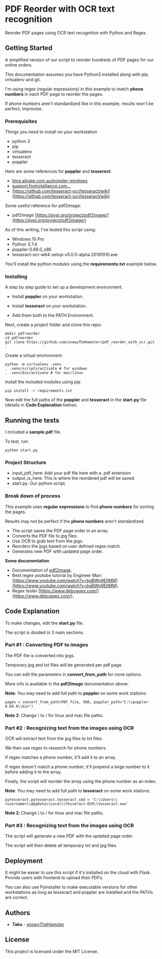 # PDF Reorder with OCR text recognition

Reorder PDF pages using OCR text recognition with Python and Regex.

## Getting Started

A simplified version of our script to reorder hundreds of PDF pages for our online orders.

This documentation assumes you have Python3 installed along with pip, virtualenv and git.

I'm using regex (regular expressions) in this example to match **phone numbers** in each PDF page to reorder the pages.

If phone numbers aren't standardized like in this example, results won't be perfect; improvise.

### Prerequisites

Things you need to install on your workstation

- python 3
- pip
- virtualenv
- tesseract
- poppler

Here are some references for **poppler** and **tesserect**:

- [blog.alivate.com.au/poppler-windows](https://blog.alivate.com.au/poppler-windows)
- [support.foxtrotalliance.com...](https://support.foxtrotalliance.com/hc/en-us/articles/360025802252-How-To-Work-With-Poppler-Utility-Library-PDF-Tool)
- [https://github.com/tesseract-ocr/tesseract/wiki](https://github.com/tesseract-ocr/tesseract/wiki)

Some useful reference for pdf2image:
- pdf2image [https://pypi.org/project/pdf2image/](https://pypi.org/project/pdf2image/)

As of this writing, I've tested this script using:

- Windows 10 Pro
- Python 3.7.4
- poppler-0.68.0_x86
- tesseract-ocr-w64-setup-v5.0.0-alpha.20191010.exe

You'll install the python modules using the **requirements.txt** example below.

### Installing

A step by step guide to set up a development environment.

- Install **poppler** on your workstation.

- Install **tesseract** on your workstation.

- Add them both to the PATH Environment.

Next, create a project folder and clone this repo:

```
mkdir pdfreorder
cd pdfreorder
git clone https://github.com/snowyTheHamster/pdf_reorder_with_ocr.git .
```

Create a virtual environment:

```
python -m virtualenv .venv
. .venv/scripts/activate # for windows
. .venv/bin/activate # for mac/linux
```

Install the included modules using pip

```
pip install -r requirements.txt
```

Now edit the full paths of the **poppler** and **tesseract** in the **start.py** file (details in **Code Explanation** below).

## Running the tests

I included a **sample.pdf** file.

To test, run:

```
python start.py
```

### Project Structure

- input_pdf_here: Add your pdf file here with a .pdf extension
- output_is_here: This is where the reordered pdf will be saved.
- start.py: Our python script.

### Break down of process

This example uses **regular expressions** to find **phone numbers** for sorting the pages.

Results may not be perfect if the **phone numbers** aren't standardized.

- The script saves the PDF page order in an array.
- Converts the PDF file to jpg files.
- Use OCR to grab text from the jpgs.
- Reorders the jpgs based on user defined regex match.
- Generates new PDF with updated page order.

**Some documentation**

- Documentation of [pdf2image](https://pypi.org/project/pdf2image/).
- Best regex youtube tutorial by Engineer Man: [https://www.youtube.com/watch?v=bgBWp9EIlMM](https://www.youtube.com/watch?v=bgBWp9EIlMM).
- Regex tester [https://www.debuggex.com/](https://www.debuggex.com/).

## Code Explanation

To make changes, edit the **start.py** file.

The script is divided in 3 main sections.
 
### Part #1 : Converting PDF to images 

The PDF file is converted into jpgs.

Temporary jpg and txt files will be generated per pdf page.

You can edit the parameters in **convert_from_path** for more options.

More info is available in the **pdf2image** documentation above.

**Note**: You may need to add full path to **poppler** on some work stations:


```
pages = convert_from_path(PDF_file, 500, poppler_path="C:\\poppler-0.68.0\\bin")
```

**Note 2**: Change \ to / for linux and mac file paths.

### Part #2 : Recognizing text from the images using OCR

OCR will extract text from the jpg files to txt files.

We then use regex to research for phone numbers.

If regex matches a phone number, it'll add it to an array.

If regex doesn't match a phone number, it'll prepend a large number to it before adding it to the array. 

Finally, the script will reorder the array using the phone number as an index.

**Note**: You may need to add full path to **tesseract** on some work stations:

```
pytesseract.pytesseract.tesseract_cmd = 'C:\\Users\\<username>\\AppData\\Local\\Tesseract-OCR\\tesseract.exe'
```

**Note 2**: Change \ to / for linux and mac file paths.

### Part #3 : Recognizing text from the images using OCR

The script will generate a new PDF with the updated page order.

The script will then delete all temporary txt and jpg files.

## Deployment

It might be easier to use this script if it's installed on the cloud with Flask. Provide users with frontend to upload their PDFs.

You can also use Pyinstaller to make executable versions for other workstations as long as tesseract and poppler are installed and the PATHs are correct.

## Authors

* **Taku** - [snowyTheHamster](https://github.com/snowyTheHamster)

## License

This project is licensed under the MIT License.